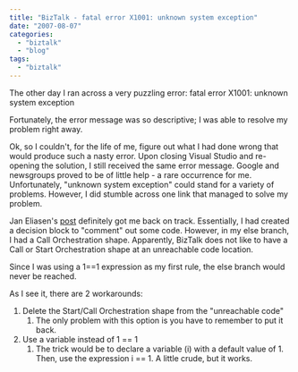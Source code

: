 ```yaml
---
title: "BizTalk - fatal error X1001: unknown system exception"
date: "2007-08-07"
categories: 
  - "biztalk"
  - "blog"
tags: 
  - "biztalk"
---
```


The other day I ran across a very puzzling error: fatal error X1001: unknown system exception

Fortunately, the error message was so descriptive; I was able to resolve my problem right away.

Ok, so I couldn't, for the life of me, figure out what I had done wrong that would produce such a nasty error. Upon closing Visual Studio and re-opening the solution, I still received the same error message. Google and newsgroups proved to be of little help - a rare occurrence for me. Unfortunately, "unknown system exception" could stand for a variety of problems. However, I did stumble across one link that managed to solve my problem.

Jan Eliasen's [post](http://blog.eliasen.dk/PermaLink,guid,5c2d6137-582b-4ead-8481-583aec28a0ac.aspx) definitely got me back on track. Essentially, I had created a decision block to "comment" out some code. However, in my else branch, I had a Call Orchestration shape. Apparently, BizTalk does not like to have a Call or Start Orchestration shape at an unreachable code location.

Since I was using a 1==1 expression as my first rule, the else branch would never be reached.

As I see it, there are 2 workarounds:

1. Delete the Start/Call Orchestration shape from the "unreachable code"
    1. The only problem with this option is you have to remember to put it back.
2. Use a variable instead of 1 == 1
    1. The trick would be to declare a variable (i) with a default value of 1. Then, use the expression i == 1. A little crude, but it works.
